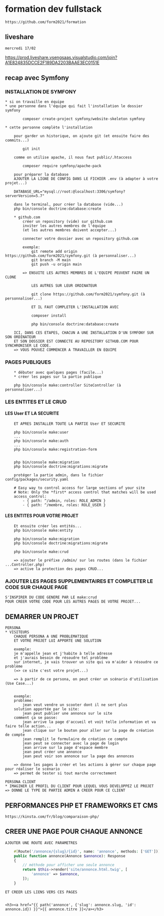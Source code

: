 # formation dev fullstack

    https://github.com/form2021/formation

## liveshare

    mercredi 17/02

https://prod.liveshare.vsengsaas.visualstudio.com/join?A1E824835DCCE2F189DA2203BAAE3EC0151E


## recap avec Symfony


### INSTALLATION DE SYMFONY

    * si on travaille en équipe
    * une personne dans l'équipe qui fait l'installation le dossier symfony

            composer create-project symfony/website-skeleton symfony

    * cette personne complète l'installation

        pour garder un historique, on ajoute git (et ensuite faire des commits...)
        
            git init

        comme on utilise apache, il nous faut public/.htaccess

            composer require symfony/apache-pack

        pour préparer la database
        AJOUTER LA LIGNE DE CONFIG DANS LE FICHIER .env (à adapter à votre projet...)

        DATABASE_URL="mysql://root:@localhost:3306/symfony?serverVersion=5.7"

        dans le terminal, pour créer la database (vide...)
        php bin/console doctrine:database:create

        * github.com
            créer un repository (vide) sur github.com
            inviter les autres membres de l'équipe 
            (et les autres membres doivent accepter...)

            connecter votre dossier avec un repository github.com

            exemple:
                git remote add origin https://github.com/form2021/symfony.git (à personnaliser...)
                git branch -M main
                git push -u origin main

            => ENSUITE LES AUTRES MEMBRES DE L'EQUIPE PEUVENT FAIRE UN CLONE

                LES AUTRES SUR LEUR ORDINATEUR

                git clone https://github.com/form2021/symfony.git (à personnaliser...)

                ET IL FAUT COMPLETER L'INSTALLATION AVEC

                composer install

                php bin/console doctrine:database:create

        ICI, DANS CES ETAPES, CHACUN A UNE INSTALLATION D'UN SYMFONY SUR SON ORDINATEUR
        ET SON DOSSIER EST CONNECTE AU REPOSITORY GITHUB.COM POUR SYNCHRONISER LE CODE.
        => VOUS POUVEZ COMMENCER A TRAVAILLER EN EQUIPE

### PAGES PUBLIQUES

        * débuter avec quelques pages (facile...)
        * créer les pages sur la partie publique

        php bin/console make:controller SiteController (à personnaliser...)

### LES ENTITES ET LE CRUD

#### LES User ET LA SECURITE

        ET APRES INSTALLER TOUTE LA PARTIE User ET SECURITE

        php bin/console make:user
        ...
        php bin/console make:auth
        ...
        php bin/console make:registration-form


        php bin/console make:migration
        php bin/console doctrine:migrations:migrate

        protéger la partie admin, dans le fichier config/packages/security.yaml

        # Easy way to control access for large sections of your site
        # Note: Only the *first* access control that matches will be used
        access_control:
            - { path: ^/admin, roles: ROLE_ADMIN }
            - { path: ^/membre, roles: ROLE_USER }

#### LES ENTITES POUR VOTRE PROJET

        Et ensuite créer les entités...
        php bin/console make:entity

        php bin/console make:migration
        php bin/console doctrine:migrations:migrate

        php bin/console make:crud

        => ajouter le préfixe /admin/ sur les routes (dans le fichier ...Controller.php)
        => active la protection des pages CRUD...

### AJOUTER LES PAGES SUPPLEMENTAIRES ET COMPLETER LE CODE SUR CHAQUE PAGE


    S'INSPIRER DU CODE GENERE PAR LE make:crud
    POUR CREER VOTRE CODE POUR LES AUTRES PAGES DE VOTRE PROJET...


## DEMARRER UN PROJET

    PERSONA
    * VISITEURS
        CHAQUE PERSONA A UNE PROBLEMATIQUE
        ET VOTRE PROJET LUI APPORTE UNE SOLUTION

        exemple: 
        je m'appelle jean et j'habite à telle adresse
        et j'aurais besoin de résoudre tel problème
        sur internet, je vais trouver un site qui va m'aider à résoudre ce problème
        (=> ce site c'est votre projet...)

        => à partir de ce persona, on peut créer un scénario d'utilisation (Use Case...)


        exemple:
        problème:
            jean veut vendre un scooter dont il ne sert plus
        solution apportée par le site:
            jean peut publier une annonce sur le site
        comment ça se passe:
            jean arrive la page d'accueil et voit telle information et va faire telle action...
            jean clique sur le bouton pour aller sur la page de création de compte
            jean remplit le formulaire de création ce compte
            jean peut se connecter avec la page de login
            jean arrive sur la page d'espace membre
            jean peut créer une annonce
            jean peut voir son annonce sur la page des annonces

        => donne les pages à créer et les actions à gérer sur chaque page pour réaliser le scénario
        => permet de tester si tout marche correctement

    PERSONA CLIENT
    * IMAGINER LE PROFIL DU CLIENT POUR LEQUEL VOUS DEVELOPPEZ LE PROJET
    => DONNE LE TYPE DE PARTIE ADMIN A CREER POUR CE CLIENT


## PERFORMANCES PHP ET FRAMEWORKS ET CMS

    https://kinsta.com/fr/blog/comparaison-php/

## CREER UNE PAGE POUR CHAQUE ANNONCE


    AJOUTER UNE ROUTE AVEC PARAMETRES

```php
    #[Route('/annonce/{slug}/{id}', name: 'annonce', methods: ['GET'])]
    public function annonce(Annonce $annonce): Response
    {
        // méthode pour afficher une seule annonce
        return $this->render('site/annonce.html.twig', [
            'annonce' => $annonce,
        ]);
    }


```

    ET CREER LES LIENS VERS CES PAGES

```twig

<h3><a href="{{ path('annonce', {'slug': annonce.slug, 'id': annonce.id}) }}">{{ annonce.titre }}</a></h3>

```